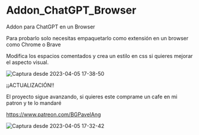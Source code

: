 # Addon_ChatGPT_Browser
Addon para ChatGPT en un Browser 

Para probarlo solo necesitas empaquetarlo como extensión en un browser como Chrome o Brave

Modifica los espacios comentados y crea un estilo en css si quieres mejorar el aspecto visual.

![Captura desde 2023-04-05 17-38-50](https://user-images.githubusercontent.com/50802374/230237858-5be247b3-f2f7-4ae4-a392-2335b5c269e4.png)


¡¡ACTUALIZACIÓN!!

El proyecto sigue avanzando, si quieres este comprame un cafe en mi patron y te lo mandaré

https://www.patreon.com/BGPavelAng


![Captura desde 2023-04-05 17-32-42](https://user-images.githubusercontent.com/50802374/230237872-84b51a50-15a6-496d-9f17-a420a842f741.png)

